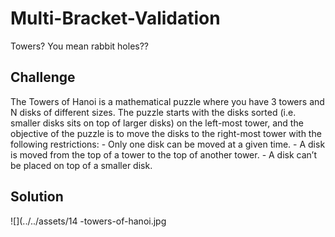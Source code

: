 # Multi-Bracket-Validation

Towers? You mean rabbit holes??

## Challenge

The Towers of Hanoi is a mathematical puzzle where you have 3 towers and N disks of different sizes.
The puzzle starts with the disks sorted (i.e. smaller disks sits on top of larger disks) on the left-most tower, and the objective of the puzzle is to move the disks to the right-most tower with the following restrictions:
    - Only one disk can be moved at a given time.
    - A disk is moved from the top of a tower to the top of another tower.
    - A disk can’t be placed on top of a smaller disk.

## Solution

![](../../assets/14 -towers-of-hanoi.jpg
